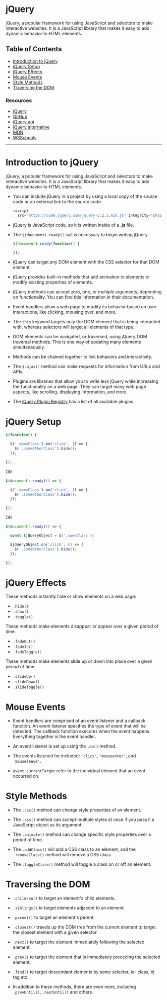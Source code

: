 # jQuery

jQuery, a popular framework for using JavaScript and selectors to make interactive websites. It is a JavaScript library that makes it easy to add dynamic behavior to HTML elements.

## Table of Contents

- [Introduction to jQuery](#introduction-to-jquery)
- [jQuery Setup](#jquery-setup)
- [jQuery Effects](#jquery-effects)
- [Mouse Events](#mouse-events)
- [Style Methods](#style-methods)
- [Traversing the DOM](#traversing-the-dom)

### Resources

- [jQuery](https://jquery.com)
- [GitHub](https://github.com/jquery/jquery)
- [jQuery api](https://api.jquery.com)
- [jQuery alternative](http://jqapi.com)
- [MDN](https://developer.mozilla.org/en-US/docs/Glossary/jQuery)
- [W3Schools](https://w3schools.com/jquery)

---

# Introduction to jQuery

jQuery, a popular framework for using JavaScript and selectors to make interactive websites. It is a JavaScript library that makes it easy to add dynamic behavior to HTML elements.

- You can include jQuery in a project by using a local copy of the source code or an external link to the source code.

  ```js
  <script
    src="https://code.jquery.com/jquery-3.2.1.min.js" integrity="sha256-hwg4gsxgFZhOsEEamdOYGBf13FyQuiTwlAQgxVSNgt4=" crossorigin="anonymous"></script>
  ```

- jQuery is JavaScript code, so it is written inside of a __.js__ file.

- The `$(document).ready()` call is necessary to begin writing jQuery.

  ```js
  $(document).ready(function() {

  });
  ```

- jQuery can target any DOM element with the CSS selector for that DOM element.

- jQuery provides built-in methods that add animation to elements or modify existing properties of elements.

- jQuery methods can accept zero, one, or multiple arguments, depending on functionality. You can find this information in their documentation.

- Event handlers allow a web page to modify its behavior based on user interactions, like clicking, mousing over, and more.

- The `this` keyword targets only the DOM element that is being interacted with, whereas selectors will target all elements of that type.

- DOM elements can be navigated, or traversed, using jQuery DOM traversal methods. This is one way of updating many elements simultaneously.

- Methods can be chained together to link behaviors and interactivity.

- The `$.ajax()` method can make requests for information from URLs and APIs.

- Plugins are libraries that allow you to write less jQuery while increasing the functionality on a web page. They can target many web page aspects, like scrolling, displaying information, and more.

- The [jQuery Plugin Registry](https://plugins.jquery.com) has a list of all available plugins.

# jQuery Setup

```js
$(function() {

  $('.someClass').on('click', () => {
    $('.someOtherClass').hide();
  });

});
```

OR

```js
$(document).ready(() => {

  $('.someClass').on('click', () => {
    $('.someOtherClass').hide();
  });

});
```

OR

```js
$(document).ready(() => {

  const $jQueryObject = $('.someClass');

  $jQueryObject.on('click', () => {
    $('.someOtherClass').hide();
  });

});
```

# jQuery Effects

These methods instantly hide or show elements on a web page:

- `.hide()`
- `.show()`
- `.toggle()`

These methods make elements disappear or appear over a given period of time:

- `.fadeOut()`
- `.fadeIn()`
- `.fadeToggle()`

These methods make elements slide up or down into place over a given period of time:

- `.slideUp()`
- `.slideDown()`
- `.slideToggle()`

# Mouse Events

- Event handlers are comprised of an event listener and a callback function. An event listener specifies the type of event that will be detected. The callback function executes when the event happens. Everything together is the event handler.

- An event listener is set up using the `.on()` method.

- The events listened for included: `'click'`, `'mouseenter'`, and `'mouseleave'`.

- `event.currentTarget` refer to the individual element that an event occurred on.

# Style Methods

- The `.css()` method can change style properties of an element.

- The `.css()` method can accept multiple styles at once if you pass it a JavaScript object as its argument.

- The `.animate()` method can change specific style properties over a period of time.

- The `.addClass()` will add a CSS class to an element, and the `.removeClass()` method will remove a CSS class.

- The `.toggleClass()` method will toggle a class on or off an element.

# Traversing the DOM

- `.children()` to target an element's child elements.

- `.siblings()` to target elements adjacent to an element.

- `.parent()` to target an element's parent.

- `.closest()` travels up the DOM tree from the current element to target the closest element with a given selector.

- `.next()` to target the element immediately following the selected element.

- `.prev()` to target the element that is immediately preceding the selected element.

- `.find()` to target descendant elements by some selector, ie- class, id, tag etc.

- In addition to these methods, there are even more, including `.prevUntil()`, `.nextUntil()` and others.
